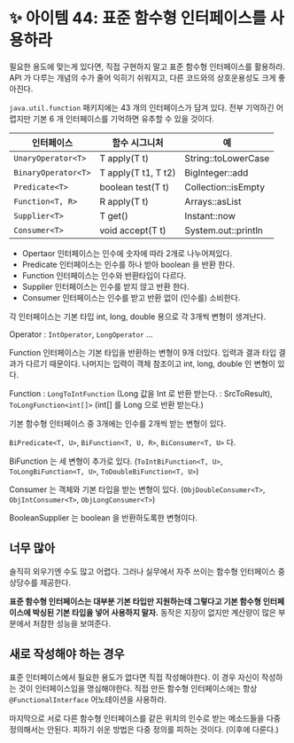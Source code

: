 # ✨ 아이템 44: 표준 함수형 인터페이스를 사용하라

필요한 용도에 맞는게 있다면, 직접 구현하지 말고 표준 함수형 인터페이스를 활용하라. API 가 다루는 개념의 수가 줄어 익히기 쉬워지고, 다른 코드와의 상호운용성도 크게 좋아진다.

`java.util.function` 패키지에는 43 개의 인터페이스가 담겨 있다. 전부 기억하긴 어렵지만 기본 6 개 인터페이스를 기억하면 유추할 수 있을 것이다.

| 인터페이스 | 함수 시그니처 | 예 |
| --- | --- | --- |
| `UnaryOperator<T>` | T apply(T t) | String::toLowerCase |
| `BinaryOperator<T>` | T apply(T t1, T t2) | BigInteger::add |
| `Predicate<T>` | boolean test(T t) | Collection::isEmpty |
| `Function<T, R>` | R apply(T t) | Arrays::asList |
| `Supplier<T>` | T get() | Instant::now |
| `Consumer<T>` | void accept(T t) | System.out::println |

- Opertaor 인터페이스는 인수에 숫자에 따라 2개로 나누어져있다.
- Predicate 인터페이스는 인수를 하나 받아 boolean 을 반환 한다.
- Function 인터페이스는 인수와 반환타입이 다르다.
- Supplier 인터페이스는 인수를 받지 않고 반환 한다.
- Consumer 인터페이스는 인수를 받고 반환 없이 (인수를) 소비한다.

각 인터페이스는 기본 타입 int, long, double 용으로 각 3개씩 변형이 생겨난다.

Operator : `IntOperator`, `LongOperator` ...

Function 인터페이스는 기본 타입을 반환하는 변형이 9개 더있다. 입력과 결과 타입 결과가 다르기 때문이다. 나머지는 입력이 객체 참조이고 int, long, double 인 변형이 있다.

Function : `LongToIntFunction` (Long 값을 Int 로 반환 받는다. : SrcToResult), `ToLongFunction<int[]>` (int[] 를 Long 으로 반환 받는다.)

기본 함수형 인터페이스 중 3개에는 인수를 2개씩 받는 변형이 있다.

`BiPredicate<T, U>`, `BiFunction<T, U, R>`, `BiConsumer<T, U>` 다.

BiFunction 는 세 변형이 추가로 있다. (`ToIntBiFunction<T, U>`, `ToLongBiFunction<T, U>`, `ToDoubleBiFunction<T, U>`)

Consumer 는 객체와 기본 타입을 받는 변형이 있다. (`ObjDoubleConsumer<T>`, `ObjIntConsumer<T>`, `ObjLongConsumer<T>`)

BooleanSupplier 는 boolean 을 반환하도록한 변형이다.

## 너무 많아

솔직히 외우기엔 수도 많고 어렵다. 그러나 실무에서 자주 쓰이는 함수형 인터페이스 중 상당수를 제공한다.

**표준 함수형 인터페이스는 대부분 기본 타입만 지원하는데 그렇다고 기본 함수형 인터페이스에 박싱된 기본 타입을 넣어 사용하지 말자.** 동작은 지장이 없지만 계산량이 많은 부분에서 처참한 성능을 보여준다.

## 새로 작성해야 하는 경우

표준 인터페이스에서 필요한 용도가 없다면 직접 작성해야한다. 이 경우 자신이 작성하는 것이 인터페이스임을 명심해야한다. 직접 만든 함수형 인터페이스에는 항상 `@FunctionalInterface` 어노테이션을 사용하라.

마지막으로 서로 다른 함수형 인터페이스를 같은 위치의 인수로 받는 메소드들을 다중 정의해서는 안된다. 피하기 쉬운 방법은 다중 정의를 피하는 것이다. (이후에 다룬다.)
